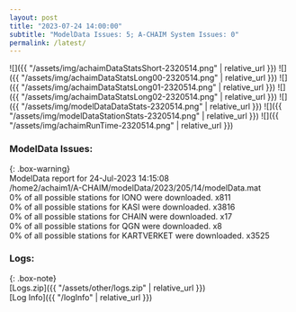 ```yaml
---
layout: post
title: "2023-07-24 14:00:00"
subtitle: "ModelData Issues: 5; A-CHAIM System Issues: 0"
permalink: /latest/
---
```


![]({{ "/assets/img/achaimDataStatsShort-2320514.png" | relative_url }})
![]({{ "/assets/img/achaimDataStatsLong00-2320514.png" | relative_url }})
![]({{ "/assets/img/achaimDataStatsLong01-2320514.png" | relative_url }})
![]({{ "/assets/img/achaimDataStatsLong02-2320514.png" | relative_url }})
![]({{ "/assets/img/modelDataDataStats-2320514.png" | relative_url }})
![]({{ "/assets/img/modelDataStationStats-2320514.png" | relative_url }})
![]({{ "/assets/img/achaimRunTime-2320514.png" | relative_url }})


### ModelData Issues:  
  
{: .box-warning}  
 ModelData report for 24-Jul-2023 14:15:08   
 /home2/achaim1/A-CHAIM/modelData/2023/205/14/modelData.mat   
 0% of all possible stations for IONO were downloaded. x811   
 0% of all possible stations for KASI were downloaded. x3816   
 0% of all possible stations for CHAIN were downloaded. x17   
 0% of all possible stations for QGN were downloaded. x8   
 0% of all possible stations for KARTVERKET were downloaded. x3525   
  


### Logs:  
  
{: .box-note}  
[Logs.zip]({{ "/assets/other/logs.zip" | relative_url }})  
[Log Info]({{ "/logInfo" | relative_url }})  
